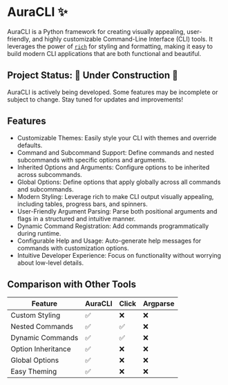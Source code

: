 # AuraCLI ✨

AuraCLI is a Python framework for creating visually appealing, user-friendly, and highly customizable Command-Line Interface (CLI) tools. It leverages the power of [`rich`](https://github.com/Textualize/rich?tab=readme-ov-file) for styling and formatting, making it easy to build modern CLI applications that are both functional and beautiful.

## Project Status: 🚧 Under Construction 🚧
AuraCLI is actively being developed. Some features may be incomplete or subject to change. Stay tuned for updates and improvements!

## Features

- Customizable Themes: Easily style your CLI with themes and override defaults.
- Command and Subcommand Support: Define commands and nested subcommands with specific options and arguments.
- Inherited Options and Arguments: Configure options to be inherited across subcommands.
- Global Options: Define options that apply globally across all commands and subcommands.
- Modern Styling: Leverage rich to make CLI output visually appealing, including tables, progress bars, and spinners.
- User-Friendly Argument Parsing: Parse both positional arguments and flags in a structured and intuitive manner.
- Dynamic Command Registration: Add commands programmatically during runtime.
- Configurable Help and Usage: Auto-generate help messages for commands with customization options.
- Intuitive Developer Experience: Focus on functionality without worrying about low-level details.

## Comparison with Other Tools
| Feature            | AuraCLI | Click | Argparse |
|--------------------|---------|-------|----------|
| Custom Styling     | ✅       | ❌     | ❌        |
| Nested Commands    | ✅       | ✅     | ❌        |
| Dynamic Commands   | ✅       | ✅     | ❌        |
| Option Inheritance | ✅       | ❌     | ❌        |
| Global Options     | ✅       | ❌     | ❌        |
| Easy Theming       | ✅       | ❌     | ❌        |
